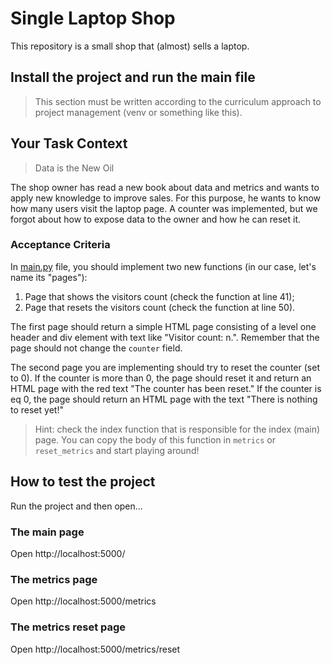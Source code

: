 # Single Laptop Shop

This repository is a small shop that (almost) sells a laptop.

## Install the project and run the main file

> This section must be written according to the curriculum approach to project management (venv or something like this).

## Your Task Context

> Data is the New Oil

The shop owner has read a new book about data and metrics and wants to apply new knowledge to improve sales. For this purpose, he wants to know how many users visit the laptop page. A counter was implemented, but we forgot about how to expose data to the owner and how he can reset it.

### Acceptance Criteria

In [main.py](src/main.py) file, you should implement two new functions (in our case, let's name its "pages"):
1. Page that shows the visitors count (check the function at line 41);
2. Page that resets the visitors count (check the function at line 50).

The first page should return a simple HTML page consisting of a level one header and div element with text like "Visitor count: n.". Remember that the page should not change the `counter` field.

The second page you are implementing should try to reset the counter (set to 0). If the counter is more than 0, the page should reset it and return an HTML page with the red text "The counter has been reset." If the counter is eq 0, the page should return an HTML page with the text "There is nothing to reset yet!"

> Hint: check the index function that is responsible for the index (main) page. You can copy the body of this function in `metrics` or `reset_metrics` and start playing around!

## How to test the project

Run the project and then open...

### The main page

Open http://localhost:5000/

### The metrics page

Open http://localhost:5000/metrics

### The metrics reset page

Open http://localhost:5000/metrics/reset
